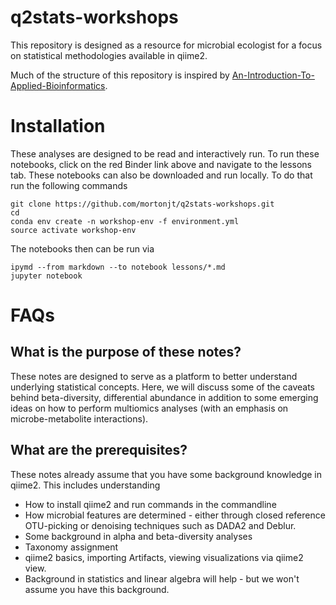 # q2stats-workshops

This repository is designed as a resource for microbial ecologist for a focus on statistical methodologies available in qiime2.

Much of the structure of this repository is inspired by [An-Introduction-To-Applied-Bioinformatics](https://github.com/applied-bioinformatics/An-Introduction-To-Applied-Bioinformatics).

# Installation

These analyses are designed to be read and interactively run.  To run these notebooks, click on the red Binder link above and navigate to the lessons tab.
These notebooks can also be downloaded and run locally.  To do that run the following commands

```
git clone https://github.com/mortonjt/q2stats-workshops.git
cd
conda env create -n workshop-env -f environment.yml
source activate workshop-env
```

The notebooks then can be run via

```
ipymd --from markdown --to notebook lessons/*.md
jupyter notebook
```

# FAQs
## What is the purpose of these notes?
These notes are designed to serve as a platform to better understand underlying statistical concepts. Here, we will discuss some of the caveats behind beta-diversity, differential abundance in addition to some emerging ideas on how to perform multiomics analyses (with an emphasis on microbe-metabolite interactions).

## What are the prerequisites?
These notes already assume that you have some background knowledge in qiime2.
This includes understanding
 - How to install qiime2 and run commands in the commandline
 - How microbial features are determined - either through closed reference OTU-picking or denoising techniques such as DADA2 and Deblur.
 - Some background in alpha and beta-diversity analyses
 - Taxonomy assignment
 - qiime2 basics, importing Artifacts, viewing visualizations via qiime2 view.
 - Background in statistics and linear algebra will help - but we won't assume you have this background.

